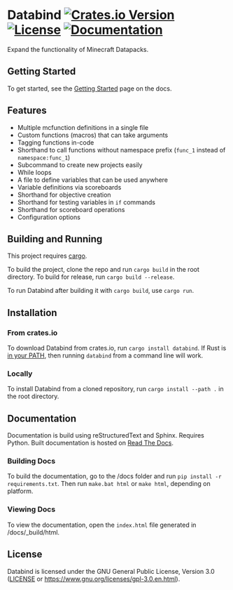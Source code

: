 # Databind [![Crates.io Version](https://img.shields.io/crates/v/databind)](https://crates.io/crates/databind) [![License](https://img.shields.io/github/license/MysteryBlokHed/databind)](#license) [![Documentation](https://readthedocs.org/projects/databind/badge/?version=latest)](https://databind.readthedocs.io/en/stable/)

Expand the functionality of Minecraft Datapacks.

## Getting Started

To get started, see the [Getting Started](https://databind.readthedocs.io/en/stable/getting_started.html)
page on the docs.

## Features

- Multiple mcfunction definitions in a single file
- Custom functions (macros) that can take arguments
- Tagging functions in-code
- Shorthand to call functions without namespace prefix (`func_1` instead of `namespace:func_1`)
- Subcommand to create new projects easily
- While loops
- A file to define variables that can be used anywhere
- Variable definitions via scoreboards
- Shorthand for objective creation
- Shorthand for testing variables in `if` commands
- Shorthand for scoreboard operations
- Configuration options

## Building and Running

This project requires [cargo](https://www.rust-lang.org/learn/get-started).

To build the project, clone the repo and run `cargo build` in the root directory.
To build for release, run `cargo build --release`.

To run Databind after building it with `cargo build`, use `cargo run`.

## Installation

### From crates.io

To download Databind from crates.io, run `cargo install databind`. If Rust is
[in your PATH](https://www.rust-lang.org/tools/install#installation-notes),
then running `databind` from a command line will work.

### Locally

To install Databind from a cloned repository, run `cargo install --path .` in the root directory.

## Documentation

Documentation is build using reStructuredText and Sphinx. Requires Python.
Built documentation is hosted on [Read The Docs](https://databind.readthedocs.io/en/stable/).

### Building Docs

To build the documentation, go to the /docs folder and run `pip install -r requirements.txt`.
Then run `make.bat html` or `make html`, depending on platform.

### Viewing Docs

To view the documentation, open the `index.html` file generated in /docs/\_build/html.

## License

Databind is licensed under the GNU General Public License, Version 3.0
([LICENSE](LICENSE) or <https://www.gnu.org/licenses/gpl-3.0.en.html>).
